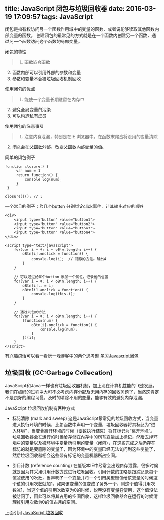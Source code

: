 title: JavaScript 闭包与垃圾回收器
date: 2016-03-19 17:09:57
tags: JavaScript
---

闭包是指有权访问另一个函数作用域中的变量的函数，或者说能够读取其他函数内部变量的函数。
创建闭包的最常见的方式就是在一个函数内创建另一个函数，通过另一个函数访问这个函数的局部变量。

<!-- more -->

闭包的特性

> 1. 函数嵌套函数
2. 函数内部可以引用外部的参数和变量
3. 参数和变量不会被垃圾回收机制回收

使用闭包的优点

> 1. 能使一个变量长期驻留在内存中
2. 避免全局变量的污染
3. 可以构造私有成员

使用闭包的注意事项
> 1. 注意内存泄漏，特别是在IE 浏览器中。在函数末尾应将没用的变量清除
2. 闭包会在父函数外部，改变父函数内部变量的值。

简单的闭包例子

```
function closure() {
     var num = 1;
     return function() {
         console.log(num);
     }
 }

closure()(); // 1
```

一个常见的例子：给几个button 分别绑定click事件，让其输出对应的顺序
```
<div>
    <input type="button" value="button1">
    <input type="button" value="button2">
    <input type="button" value="button3">
    <input type="button" value="button4">
</div>

```

```
<script type="text/javascript">
    for(var i = 0; i < oBtn.length; i++) {
        oBtn[i].onclick = function() {
            console.log(i);  // 错误的方法。输出4
        }
    }

    // 可以通过给每个button 添加一个属性，记录他的位置
    for(var i = 0; i < oBtn.length; i++) {
        oBtn[i].i = i;
        oBtn[i].onclick = function() {
            console.log(this.i);
        }
    }

    // 通过闭包的方法
    for(var i = 0; i < oBtn.length; i++) {
        (function(num) {
            oBtn[i].onclick = function() {
                console.log(num);
            }
        })(i);
    }
</script>
```

有兴趣的话可以看一看阮一峰博客中的两个思考题 [学习Javascript闭包](http://www.ruanyifeng.com/blog/2009/08/learning_javascript_closures.html)


## 垃圾回收 (GC:Garbage Collecation)

JavaScript和Java 一样也有垃圾回收器机制，加上现在计算机性能的飞速发展，我们在编码的过程中大可不必考虑内存分配及无用内存的回收问题了，当然这肯定不是良好的编程习惯。及时的清除不用的变量，能够有效的避免内存泄漏。

JavaScript 垃圾回收机制有两种方式
- 标记清除 (mark and sweep)
这是JavaScript最常见的垃圾回收方式，当变量进入执行环境的时候，比如函数中声明一个变量，垃圾回收器将其标记为“进入环境”，当变量离开环境的时候（函数执行结束）将其标记为“离开环境”。
垃圾回收器会在运行的时候给存储在内存中的所有变量加上标记，然后去掉环境中的变量以及被环境中变量所引用的变量（闭包），在这些完成之后仍存在标记的就是要删除的变量了，因为环境中的变量已经无法访问到这些变量了，然后垃圾回收器相会这些带有标记的变量机器所占空间。

- 引用计数 (reference counting)
在低版本IE中经常会出现内存泄露，很多时候就是因为其采用引用计数方式进行垃圾回收。引用计数的策略是跟踪记录每个值被使用的次数，当声明了一个变量并将一个引用类型赋值给该变量的时候这个值的引用次数就加1，如果该变量的值变成了另外一个，则这个值得引用次数减1，当这个值的引用次数变为0的时候，说明没有变量在使用，这个值没法被访问了，因此可以将其占用的空间回收，这样垃圾回收器会在运行的时候清理掉引用次数为0的值占用的空间。

上面引用 [JavaScript 垃圾回收](http://www.cnblogs.com/dolphinX/p/3348468.html)